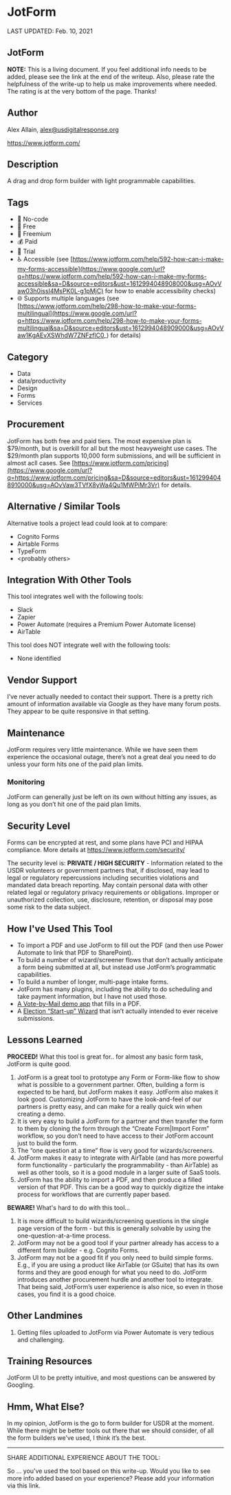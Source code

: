 # JotForm

LAST UPDATED: Feb. 10, 2021

## ‌JotForm

**NOTE:** This is a living document. If you feel additional info needs to be added, please see the link at the end of the writeup. Also, please rate the helpfulness of the write-up to help us make improvements where needed. The rating is at the very bottom of the page. Thanks!

## Author

Alex Allain, alex@usdigitalresponse.org

https://www.jotform.com/

## Description <a id="h.7w7zez36b1wy"></a>

‌A drag and drop form builder with light programmable capabilities.

## Tags

* 🌈 No-code
* 🎁 Free
* 💸 Freemium
* 💰 Paid
* 🥁 Trial
* ♿ Accessible \(see [https://www.jotform.com/help/592-how-can-i-make-my-forms-accessible](https://www.google.com/url?q=https://www.jotform.com/help/592-how-can-i-make-my-forms-accessible&sa=D&source=editors&ust=1612994048908000&usg=AOvVaw03h0issI4MsPK0L-g1pMjC) for how to enable accessibility checks\)
* 🌐 Supports multiple languages \(see [https://www.jotform.com/help/298-how-to-make-your-forms-multilingual](https://www.google.com/url?q=https://www.jotform.com/help/298-how-to-make-your-forms-multilingual&sa=D&source=editors&ust=1612994048909000&usg=AOvVaw1KgAEvXSWhdW7ZNFzflC0_) for details\)

## Category <a id="h.275oysyrlu3w"></a>

* Data
* data/productivity
* Design
* Forms
* Services

## ‌Procurement <a id="h.go61rzbnc73"></a>

‌JotForm has both free and paid tiers. The most expensive plan is $79/month, but is overkill for all but the most heavyweight use cases. The $29/month plan supports 10,000 form submissions, and will be sufficient in almost acll cases. See [https://www.jotform.com/pricing](https://www.google.com/url?q=https://www.jotform.com/pricing&sa=D&source=editors&ust=1612994048910000&usg=AOvVaw3TVfX8yWa4Qu1MWPiMr3Vr) for details.

## Alternative / Similar Tools <a id="h.ru44st8agyw1"></a>

‌Alternative tools a project lead could look at to compare:

* ‌Cognito Forms
* Airtable Forms
* TypeForm
* &lt;probably others&gt;

## ‌Integration With Other Tools

This tool integrates well with the following tools:

* Slack
* Zapier
* Power Automate \(requires a Premium Power Automate license\)
* AirTable

This tool does NOT integrate well with the following tools:

* None identified

## Vendor Support <a id="h.e50orjda7y75"></a>

I’ve never actually needed  to contact their support. There is a pretty rich amount of information available via Google as they have many forum posts. They appear to be quite responsive in that setting.

## Maintenance <a id="h.o456lrtyv134"></a>

JotForm requires very little maintenance. While we have seen them experience the occasional outage, there’s not a great deal you need to do unless your form hits one of the paid plan limits.

### Monitoring <a id="h.mkbsvjvtwwdv"></a>

JotForm can generally just be left on its own without hitting any issues, as long as you don’t hit one of the paid plan limits.

## Security Level

Forms can be encrypted at rest, and some plans have PCI and HIPAA compliance. More details at https://www.jotform.com/security/

The security level is: **PRIVATE / HIGH SECURITY** - Information related to the USDR volunteers or government partners that, if disclosed, may lead to legal or regulatory repercussions including securities violations and mandated data breach reporting. May contain personal data with other related legal or regulatory privacy requirements or obligations. Improper or unauthorized collection, use, disclosure, retention, or disposal may pose some risk to the data subject.

## How I've Used This Tool <a id="h.flwakkvuwzba"></a>

* To import a PDF and use JotForm to fill out the PDF \(and then use Power Automate to link that PDF to SharePoint\).
* To build a number of wizard/screener flows that don’t actually anticipate a form being submitted at all, but instead use JotForm’s programmatic capabilities.
* To build a number of longer, multi-page intake forms.
* JotForm has many plugins, including the ability to do scheduling and take payment information, but I have not used those.
* [A Vote-by-Mail demo app](https://www.google.com/url?q=https://form.jotform.com/202688090585060&sa=D&source=editors&ust=1612994048913000&usg=AOvVaw2daNg27sLn5GCVXGSGiPu7) that fills in a PDF.
* A [Election “Start-up” Wizard](https://www.google.com/url?q=https://form.jotform.com/202400674473046&sa=D&source=editors&ust=1612994048914000&usg=AOvVaw1-eo0_ScCERv_MAPIcHjaA) that isn’t actually intended to ever receive submissions.

## Lessons Learned <a id="h.9j1dk9qzdv6e"></a>

**PROCEED!** What this tool is great for.. for almost any basic form task, JotForm is quite good.

1. JotForm is a great tool to prototype any Form or Form-like flow to show what is possible to a government partner. Often, building a form is expected to be hard, but JotForm makes it easy. JotForm also makes it look good. Customizing JotForm to have the look-and-feel of our partners is pretty easy, and can make for a really quick win when creating a demo.
2. It is very easy to build a JotForm for a partner and then transfer the form to them by cloning the form through the “Create Form\|Import Form” workflow, so you don’t need to have access to their JotForm account just to build the form.
3. The “one question at a time” flow is very good for wizards/screeners.
4. JotForm makes it easy to integrate with AirTable \(and has more powerful form functionality - particularly the programmability - than AirTable\) as well as other tools, so it is a good module in a larger suite of SaaS tools.
5. JotForm has the ability to import a PDF, and then produce a filled version of that PDF. This can be a good way to quickly digitize the intake process for workflows that are currently paper based.

**BEWARE!** What's hard to do with this tool...

1. It is more difficult to build wizards/screening questions in the single page version of the form - but this is generally solvable by using the one-question-at-a-time process.
2. JotForm may not be a good tool if your partner already has access to a different form builder - e.g. Cognito Forms.
3. JotForm may not be a good fit if you only need to build simple forms. E.g., if you are using a product like AirTable \(or GSuite\) that has its own forms and they are good enough for what you need to do. JotForm introduces another procurement hurdle and another tool to integrate. That being said, JotForm’s user experience is also nice, so even in those cases, you find it is a good choice.

## Other Landmines

1. Getting files uploaded to JotForm via Power Automate is very tedious and challenging.

## Training Resources <a id="h.jjhr8ylgtcxa"></a>

JotForm UI to be pretty intuitive, and most questions can be answered by Googling.

## Hmm, What Else? <a id="h.citc7idtx8n3"></a>

‌In my opinion, JotForm is the go to form builder for USDR at the moment. While there might be better tools out there that we should consider, of all the form builders we’ve used, I think it’s the best.

--------------------------------------------------------------------------------------------------------------------

SHARE ADDITIONAL EXPERIENCE ABOUT THE TOOL:

So … you’ve used the tool based on this write-up. Would you like to see more info added based on your experience? Please add your information via this link.

